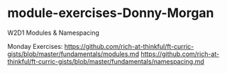 # module-exercises-Donny-Morgan
W2D1 Modules &amp; Namespacing

Monday Exercises:
https://github.com/rich-at-thinkful/ft-curric-gists/blob/master/fundamentals/modules.md
https://github.com/rich-at-thinkful/ft-curric-gists/blob/master/fundamentals/namespacing.md

